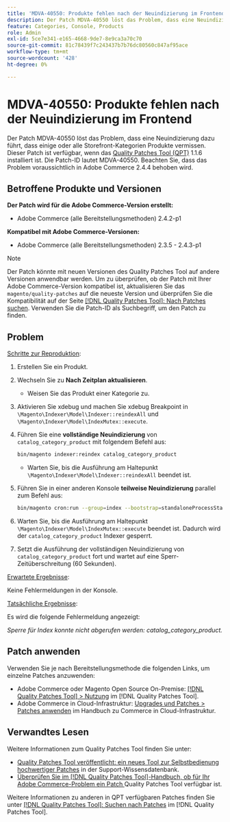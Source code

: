 ```yaml
---
title: 'MDVA-40550: Produkte fehlen nach der Neuindizierung im Frontend'
description: Der Patch MDVA-40550 löst das Problem, dass eine Neuindizierung dazu führt, dass einige oder alle Storefront-Kategorien Produkte vermissen. Dieser Patch ist verfügbar, wenn das [Quality Patches Tool (QPT)](https://experienceleague.adobe.com/en/docs/commerce-knowledge-base/kb/announcements/commerce-announcements/magento-quality-patches-released-new-tool-to-self-serve-quality-patches) 1.1.6 installiert ist. Die Patch-ID lautet MDVA-40550. Beachten Sie, dass das Problem voraussichtlich in Adobe Commerce 2.4.4 behoben wird.
feature: Categories, Console, Products
role: Admin
exl-id: 5ce7e341-e165-4668-9de7-8e9ca3a70c70
source-git-commit: 81c78439f7c243437b7b76dc80560c847af95ace
workflow-type: tm+mt
source-wordcount: '428'
ht-degree: 0%

---
```


# MDVA-40550: Produkte fehlen nach der Neuindizierung im Frontend

Der Patch MDVA-40550 löst das Problem, dass eine Neuindizierung dazu führt, dass einige oder alle Storefront-Kategorien Produkte vermissen. Dieser Patch ist verfügbar, wenn das [Quality Patches Tool (QPT)](https://experienceleague.adobe.com/en/docs/commerce-knowledge-base/kb/announcements/commerce-announcements/magento-quality-patches-released-new-tool-to-self-serve-quality-patches) 1.1.6 installiert ist. Die Patch-ID lautet MDVA-40550. Beachten Sie, dass das Problem voraussichtlich in Adobe Commerce 2.4.4 behoben wird.

## Betroffene Produkte und Versionen

**Der Patch wird für die Adobe Commerce-Version erstellt:**

* Adobe Commerce (alle Bereitstellungsmethoden) 2.4.2-p1

**Kompatibel mit Adobe Commerce-Versionen:**

* Adobe Commerce (alle Bereitstellungsmethoden) 2.3.5 - 2.4.3-p1

>[!NOTE]
>
>Der Patch könnte mit neuen Versionen des Quality Patches Tool auf andere Versionen anwendbar werden. Um zu überprüfen, ob der Patch mit Ihrer Adobe Commerce-Version kompatibel ist, aktualisieren Sie das `magento/quality-patches` auf die neueste Version und überprüfen Sie die Kompatibilität auf der Seite [[!DNL Quality Patches Tool]: Nach Patches suchen](https://experienceleague.adobe.com/en/docs/commerce-knowledge-base/kb/announcements/commerce-announcements/magento-quality-patches-released-new-tool-to-self-serve-quality-patches). Verwenden Sie die Patch-ID als Suchbegriff, um den Patch zu finden.

## Problem

<u>Schritte zur Reproduktion</u>:

1. Erstellen Sie ein Produkt.
1. Wechseln Sie zu **Nach Zeitplan aktualisieren**.
   * Weisen Sie das Produkt einer Kategorie zu.
1. Aktivieren Sie xdebug und machen Sie xdebug Breakpoint in `\Magento\Indexer\Model\Indexer::reindexAll` und `\Magento\Indexer\Model\IndexMutex::execute`.
1. Führen Sie eine **vollständige Neuindizierung** von `catalog_category_product` mit folgendem Befehl aus:

   ```bash
   bin/magento indexer:reindex catalog_category_product
   ```

   * Warten Sie, bis die Ausführung am Haltepunkt `\Magento\Indexer\Model\Indexer::reindexAll` beendet ist.

1. Führen Sie in einer anderen Konsole **teilweise Neuindizierung** parallel zum Befehl aus:

   ```bash
   bin/magento cron:run --group=index --bootstrap=standaloneProcessStarted=1
   ```

1. Warten Sie, bis die Ausführung am Haltepunkt `\Magento\Indexer\Model\IndexMutex::execute` beendet ist. Dadurch wird der `catalog_category_product` Indexer gesperrt.
1. Setzt die Ausführung der vollständigen Neuindizierung von `catalog_category_product` fort und wartet auf eine Sperr-Zeitüberschreitung (60 Sekunden).

<u>Erwartete Ergebnisse</u>:

Keine Fehlermeldungen in der Konsole.

<u>Tatsächliche Ergebnisse</u>:

Es wird die folgende Fehlermeldung angezeigt:

*Sperre für Index konnte nicht abgerufen werden: catalog_category_product.*

## Patch anwenden

Verwenden Sie je nach Bereitstellungsmethode die folgenden Links, um einzelne Patches anzuwenden:

* Adobe Commerce oder Magento Open Source On-Premise: [[!DNL Quality Patches Tool] > Nutzung](/help/tools/quality-patches-tool/usage.md) im [!DNL Quality Patches Tool].
* Adobe Commerce in Cloud-Infrastruktur: [Upgrades und Patches > Patches anwenden](https://experienceleague.adobe.com/docs/commerce-cloud-service/user-guide/develop/upgrade/apply-patches.html) im Handbuch zu Commerce in Cloud-Infrastruktur.

## Verwandtes Lesen

Weitere Informationen zum Quality Patches Tool finden Sie unter:

* [Quality Patches Tool veröffentlicht: ein neues Tool zur Selbstbedienung hochwertiger Patches](https://experienceleague.adobe.com/en/docs/commerce-knowledge-base/kb/announcements/commerce-announcements/magento-quality-patches-released-new-tool-to-self-serve-quality-patches) in der Support-Wissensdatenbank.
* [Überprüfen Sie im [!DNL Quality Patches Tool]-Handbuch, ob für Ihr Adobe Commerce-Problem ein Patch ](/help/tools/quality-patches-tool/patches-available-in-qpt/check-patch-for-magento-issue-with-magento-quality-patches.md) Quality Patches Tool verfügbar ist.

Weitere Informationen zu anderen in QPT verfügbaren Patches finden Sie unter [[!DNL Quality Patches Tool]: Suchen nach Patches](https://experienceleague.adobe.com/tools/commerce-quality-patches/index.html) im [!DNL Quality Patches Tool].
